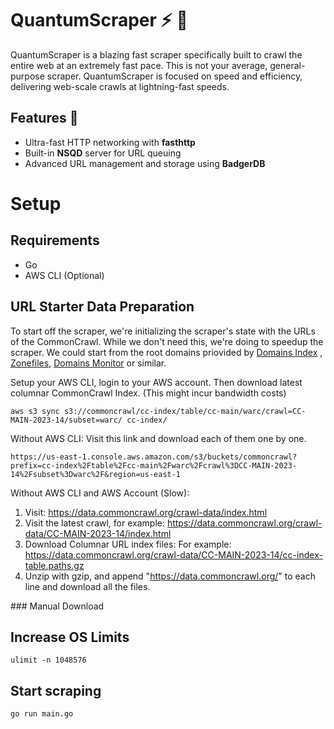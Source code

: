 # QuantumScraper ⚡️ 🚀

QuantumScraper is a blazing fast scraper specifically built to crawl the entire web at an extremely fast pace.
This is not your average, general-purpose scraper. QuantumScraper is focused on speed and efficiency, delivering web-scale crawls at lightning-fast speeds.

## Features 🌟

- Ultra-fast HTTP networking with **fasthttp**
- Built-in **NSQD** server for URL queuing
- Advanced URL management and storage using **BadgerDB**

# Setup

## Requirements

- Go
- AWS CLI (Optional)

## URL Starter Data Preparation

To start off the scraper, we're initializing the scraper's state with the URLs of the CommonCrawl.
While we don't need this, we're doing to speedup the scraper. We could start from the root domains priovided by [Domains Index](https://domains-index.com/) , [Zonefiles](https://zonefiles.io/), [Domains Monitor](https://domains-monitor.com/) or similar.

Setup your AWS CLI, login to your AWS account. 
Then download latest columnar CommonCrawl Index. (This might incur bandwidth costs)

    aws s3 sync s3://commoncrawl/cc-index/table/cc-main/warc/crawl=CC-MAIN-2023-14/subset=warc/ cc-index/

Without AWS CLI: Visit this link and download each of them one by one.

    https://us-east-1.console.aws.amazon.com/s3/buckets/commoncrawl?prefix=cc-index%2Ftable%2Fcc-main%2Fwarc%2Fcrawl%3DCC-MAIN-2023-14%2Fsubset%3Dwarc%2F&region=us-east-1

Without AWS CLI and AWS Account (Slow):

1. Visit: https://data.commoncrawl.org/crawl-data/index.html
2. Visit the latest crawl, for example: https://data.commoncrawl.org/crawl-data/CC-MAIN-2023-14/index.html
3. Download Columnar URL index files: For example: https://data.commoncrawl.org/crawl-data/CC-MAIN-2023-14/cc-index-table.paths.gz
4. Unzip with gzip, and append "https://data.commoncrawl.org/" to each line and download all the files.

### Manual Download


## Increase OS Limits

    ulimit -n 1048576


## Start scraping

    go run main.go